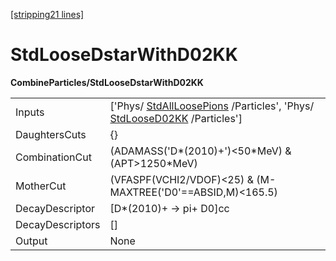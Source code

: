 [[stripping21 lines]](./stripping21-commonparticles)

# StdLooseDstarWithD02KK

**CombineParticles/StdLooseDstarWithD02KK**

|                  |                                                                                                                                            |
|------------------|--------------------------------------------------------------------------------------------------------------------------------------------|
| Inputs           | ['Phys/ [StdAllLoosePions](./stripping21-stdallloosepions) /Particles', 'Phys/ [StdLooseD02KK](./stripping21-stdloosed02kk) /Particles'] |
| DaughtersCuts    | {}                                                                                                                                         |
| CombinationCut   | (ADAMASS('D\*(2010)+')\<50\*MeV) & (APT\>1250\*MeV)                                                                                        |
| MotherCut        | (VFASPF(VCHI2/VDOF)\<25) & (M-MAXTREE('D0'==ABSID,M)\<165.5)                                                                               |
| DecayDescriptor  | [D\*(2010)+ -\> pi+ D0]cc                                                                                                                |
| DecayDescriptors | []                                                                                                                                       |
| Output           | None                                                                                                                                       |
